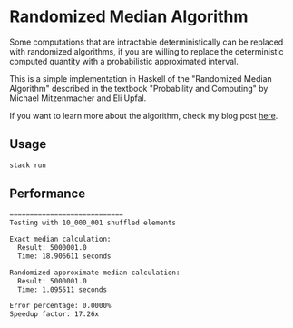 # Randomized Median Algorithm

Some computations that are intractable deterministically can be replaced with randomized algorithms,
if you are willing to replace the deterministic computed quantity with a probabilistic approximated interval.

This is a simple implementation in Haskell of the "Randomized Median Algorithm" described
in the textbook "Probability and Computing" by Michael Mitzenmacher and Eli Upfal.

If you want to learn more about the algorithm, check my blog post [here](https://storopoli.com/blog/randomness).

## Usage

```bash
stack run
```

## Performance

```bash
============================
Testing with 10_000_001 shuffled elements

Exact median calculation:
  Result: 5000001.0
  Time: 18.906611 seconds

Randomized approximate median calculation:
  Result: 5000001.0
  Time: 1.095511 seconds

Error percentage: 0.0000%
Speedup factor: 17.26x
```
